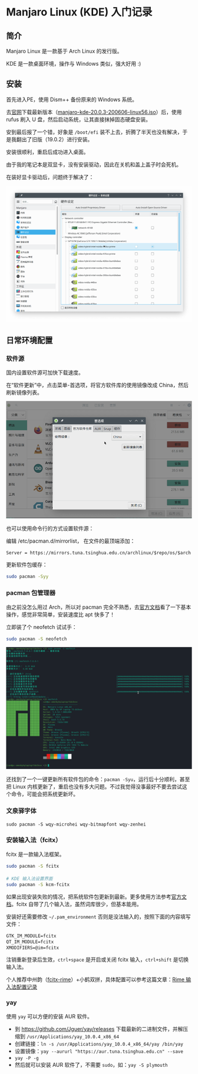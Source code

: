  

# Manjaro Linux (KDE) 入门记录

## 简介

Manjaro Linux 是一款基于 Arch Linux 的发行版。

KDE 是一款桌面环境，操作与 Windows 类似，强大好用 :)

## 安装

首先进入PE，使用 Dism++ 备份原来的 Windows 系统。

去[官网](https://manjaro.org/download/)下载最新版本（[manjaro-kde-20.0.3-200606-linux56.iso](https://osdn.net/projects/manjaro/storage/kde/20.0.3/manjaro-kde-20.0.3-200606-linux56.iso)）后，使用 rufus 刷入 U 盘，然后启动系统，让其直接抹掉固态硬盘安装。

安到最后报了一个错，好象是 `/boot/efi` 装不上去，折腾了半天也没有解决，于是我翻出了旧版（19.0.2）进行安装。

安装很顺利，重启后成功进入桌面。

由于我的笔记本是双显卡，没有安装驱动，因此在关机和盖上盖子时会死机。

在装好显卡驱动后，问题终于解决了：

![image-20200808230848029](./manjaro-kde-getting-started.assets/image-20200808230848029.png)

## 日常环境配置

### 软件源

国内设置软件源可加快下载速度。

在“软件更新”中，点击菜单-首选项，将官方软件库的使用镜像改成 China，然后刷新镜像列表。

![image-20200808232535479](./manjaro-kde-getting-started.assets/image-20200808232535479.png)

也可以使用命令行的方式设置软件源：

编辑 /etc/pacman.d/mirrorlist， 在文件的最顶端添加：

```
Server = https://mirrors.tuna.tsinghua.edu.cn/archlinux/$repo/os/$arch
```

更新软件包缓存：

```sh
sudo pacman -Syy
```

### pacman 包管理器

由之前没怎么用过 Arch，所以对 pacman 完全不熟悉，去[官方文档](https://wiki.archlinux.org/index.php/pacman#Removing_packages)看了一下基本操作，感觉非常简单，安装速度比 apt 快多了！

立即装了个 neofetch 试试手：

```sh
sudo pacman -S neofetch
```

![image-20200808231736582](./manjaro-kde-getting-started.assets/image-20200808231736582.png)

还找到了一个一键更新所有软件包的命令：`pacman -Syu`，运行后十分顺利，甚至把 Linux 内核更新了，重启也没有多大问题。不过我觉得没事最好不要去尝试这个命令，可能会把系统更新坏。

### 文泉驿字体

```
sudo pacman -S wqy-microhei wqy-bitmapfont wqy-zenhei
```

### 安装输入法（fcitx）

fcitx 是一款输入法框架。

```sh
sudo pacman -S fcitx

# KDE 输入法设置界面
sudo pacman -S kcm-fcitx
```

如果出现安装失败的情况，把系统软件包更新到最新。更多使用方法参考[官方文档](https://wiki.archlinux.org/index.php/Fcitx)。fcitx 自带了几个输入法，虽然词库很少，但基本能用。

安装好还需要修改 `~/.pam_environment` 否则是没法输入的，按照下面的内容填写文件：

```
GTK_IM_MODULE=fcitx
QT_IM_MODULE=fcitx
XMODIFIERS=@im=fcitx
```

注销重新登录后生效，`ctrl+space` 是开启或关闭 fcitx 输入，`ctrl+shift` 是切换输入法。

个人推荐中州韵（[fcitx-rime](https://www.archlinux.org/packages/?name=fcitx-rime)）+小鹤双拼，具体配置可以参考这篇文章：[Rime 输入法配置记录](https://10101.io/2019/01/30/rime-configuration)

### yay

使用 `yay` 可以方便的安装 AUR 软件。

- 到 https://github.com/Jguer/yay/releases 下载最新的二进制文件，并解压缩到 `/usr/Applications/yay_10.0.4_x86_64`
- 创建链接：`ln -s /usr/Applications/yay_10.0.4_x86_64/yay /bin/yay`
- 设置镜像：`yay --aururl "https://aur.tuna.tsinghua.edu.cn" --save`
- `yay -P -g`
- 然后就可以安装 AUR 软件了，不需要 `sudo`，如：`yay -S plymouth`